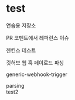 # test
연습용 저장소

PR 코멘트에서 레퍼런스 이슈   

젠킨스 테스트

깃허브 웹 훅 페이로드 파싱

generic-webhook-trigger

parsing   
test2
